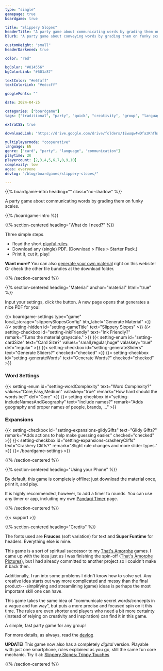 ```yaml
---
type: "single"
gamepage: true
boardgame: true

title: "Slippery Slopes"
headerTitle: "A party game about communicating words by grading them on funky scales."
blurb: "A party game about conveying words by grading them on funky scales. How do you communicate PIZZA when you only have hot-cold, heavy-light and dry-wet?"

customHeight: "small"
headerDarkened: true

color: "red"

bgColor: "#014556"
bgColorLink: "#601a87"

textColor: "#e6faff"
textColorLink: "#edccff"

googleFonts: ""

date: 2024-04-25

categories: ["boardgame"]
tags: ["traditional", "party", "quick", "creativity", "group", "language"]

extraCSS: true

downloadLink: "https://drive.google.com/drive/folders/1Ewuqw4wDfazKhfhsoZx-QLfkhGGiiJqM"

multiplayermode: "cooperative"
language: EN
genre: ["card", "party", "language", "communication"]
playtime: 20
playercount: [2,3,4,5,6,7,8,9,10]
complexity: low
ages: everyone
devlog: "/blog/boardgames/slippery-slopes/"

---
```


{{% boardgame-intro heading="" class="no-shadow" %}}

A party game about communicating words by grading them on funky scales.

{{% /boardgame-intro %}}

{{% section-centered heading="What do I need?" %}}

Three simple steps.
* Read the short [playful rules](rules).
* Download any (single) PDF. (Download > Files > Starter Pack.)
* Print it, cut it, play!

**Want more?** You can also [generate your own material](#material) right on this website! Or check the other file bundles at the download folder.

{{% /section-centered %}}

{{% section-centered heading="Material" anchor="material" html="true" %}}

<p>Input your settings, click the button. A new page opens that generates a nice PDF for you!</p>

{{< boardgame-settings type="game" local_storage="slipperySlopesConfig" btn_label="Generate Material" >}}
	{{< setting-hidden id="setting-gameTitle" text="Slippery Slopes" >}}
  {{< setting-checkbox id="setting-inkFriendly" text="Ink Friendly?" remark="Turns the material grayscale." >}}
  {{< setting-enum id="setting-cardSize" text="Card Size?" values="small,regular,huge" valaskey="true" def="regular" >}}
  {{< setting-checkbox id="setting-generateSliders" text="Generate Sliders?" checked="checked" >}}
  {{< setting-checkbox id="setting-generateWords" text="Generate Words?" checked="checked" >}}
  <h3>Word Settings</h3>
  {{< setting-enum id="setting-wordComplexity" text="Word Complexity?" values="Core,Easy,Medium" valaskey="true" remark="How hard should the words be?" def="Core" >}}
  {{< setting-checkbox id="setting-includeNamesAndGeography" text="Include names?" remark="Adds geography and proper names of people, brands, ..." >}}
  <h3>Expansions</h3>
  {{< setting-checkbox id="setting-expansions-glidyGifts" text="Glidy Gifts?" remark="Adds actions to help make guessing easier." checked="checked" >}}
  {{< setting-checkbox id="setting-expansions-crasheryCliffs" text="Crashery Cliffs?" remark="Slight rule changes and more slider types." >}}
{{< /boardgame-settings >}}

{{% /section-centered %}}

{{% section-centered heading="Using your Phone" %}}

By default, this game is completely offline: just download the material once, print it, and play.

It is highly recommended, however, to add a timer to rounds. You can use any timer or app, including my own [Pandaqi Timer](https://pandaqi.com/tools/timer) page.

{{% /section-centered %}}

{{< support >}}

{{% section-centered heading="Credits" %}}

The fonts used are **Frauces** (soft variation) for text and **Super Funtime** for headers. Everything else is mine.

This game is a sort of spiritual successor to my [That's Amorphe](https://pandaqi.com/thats-amorphe) games. I came up with the idea just as I was finishing the spin-off ([That's Amorphe Pictures](https://pandaqi.com/thats-amorphe-pictures)), but I had already committed to another project so I couldn't make it back then. 

Additionally, I ran into some problems I didn't know how to solve yet. Any creative idea starts out way more complicated and messy than the final product---simplifying and streamlining (game) ideas is perhaps the most important skill one can have.

This game takes the same idea of "communicate secret words/concepts in a vague and fun way", but puts a more precise and focused spin on it this time. The rules are even shorter and players who need a bit more certainty (instead of relying on creativity and inspiration) can find it in this game.

A simple, fast party game for any group!

For more details, as always, read the [devlog](/blog/boardgames/slippery-slopes).

**UPDATE!** This game now also has a completely _digital_ version. Playable with just one smartphone, rules explained as you go, still the same fun core mechanic. Try it at: [Slippery Slopes: Trippy Touches](https://pandaqi.com/slippery-slopes-trippy-touches/).

{{% /section-centered %}}